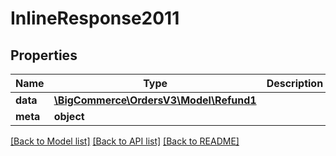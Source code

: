 # InlineResponse2011

## Properties
Name | Type | Description | Notes
------------ | ------------- | ------------- | -------------
**data** | [**\BigCommerce\OrdersV3\Model\Refund1**](Refund1.md) |  | [optional] 
**meta** | **object** |  | [optional] 

[[Back to Model list]](../../README.md#documentation-for-models) [[Back to API list]](../../README.md#documentation-for-api-endpoints) [[Back to README]](../../README.md)

